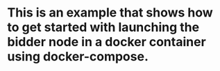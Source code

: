 # This is an example that shows how to get started with launching the bidder node in a docker container using docker-compose.